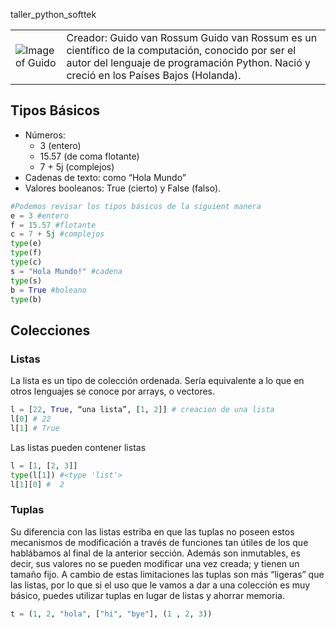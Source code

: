 taller_python_softtek

|   |   |
|---|---|
|![Image of Guido](https://pbs.twimg.com/profile_images/424495004/GuidoAvatar.jpg)| Creador: Guido van Rossum Guido van Rossum es un científico de la computación, conocido por ser el autor del lenguaje de programación Python. Nació y creció en los Países Bajos (Holanda).

## Tipos Básicos
- Números:
    - 3 (entero) 
    - 15.57 (de coma flotante) 
    - 7 + 5j (complejos)
- Cadenas de texto: como “Hola Mundo”
- Valores booleanos: True (cierto) y False (falso).

```python
#Podemos revisar los tipos básicos de la siguient manera
e = 3 #entero
f = 15.57 #flotante
c = 7 + 5j #complejos
type(e)
type(f)
type(c)
s = "Hola Mundo!" #cadena
type(s)
b = True #boleano
type(b)
```
## Colecciones
### Listas
La lista es un tipo de colección ordenada. Sería equivalente a lo que en otros lenguajes se conoce por arrays, o vectores.
```Python
l = [22, True, “una lista”, [1, 2]] # creacion de una lista
l[0] # 22
l[1] # True
```
Las listas pueden contener listas
```Python
l = [1, [2, 3]]
type(l[1]) #<type 'list'>
l[1][0] #  2
```
### Tuplas
Su diferencia con las listas estriba en que las tuplas no poseen estos mecanismos de modificación a través de funciones tan útiles de los que hablábamos al final de la anterior sección.
Además son inmutables, es decir, sus valores no se pueden modificar una vez creada; y tienen un tamaño fijo.
A cambio de estas limitaciones las tuplas son más “ligeras” que las listas, por lo que si el uso que le vamos a dar a una colección es muy básico, puedes utilizar tuplas en lugar de listas y ahorrar memoria.
```Python
t = (1, 2, "hola", ["hi", "bye"], (1 , 2, 3))
```
